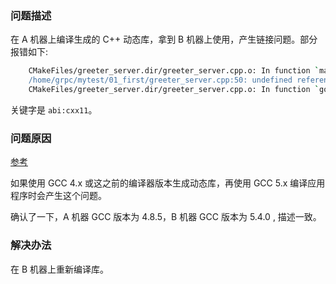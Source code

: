 
### 问题描述

在 A 机器上编译生成的 C++ 动态库，拿到 B 机器上使用，产生链接问题。部分报错如下:
```sh
    CMakeFiles/greeter_server.dir/greeter_server.cpp.o: In function `main':
    /home/grpc/mytest/01_first/greeter_server.cpp:50: undefined reference to `grpc::ServerBuilder::AddListeningPort(std::__cxx11::basic_string<char, std::char_traits<char>, std::allocator<char> > const&, std::shared_ptr<grpc::ServerCredentials>, int*)'
    CMakeFiles/greeter_server.dir/greeter_server.cpp.o: In function `google::protobuf::internal::GetEmptyStringAlreadyInited[abi:cxx11]()':
```
关键字是 `abi:cxx11`。


### 问题原因

[参考](https://stackoverflow.com/questions/30124264/undefined-reference-to-googleprotobufinternalempty-string-abicxx11)

如果使用 GCC 4.x 或这之前的编译器版本生成动态库，再使用 GCC 5.x 编译应用程序时会产生这个问题。

确认了一下，A 机器 GCC 版本为 4.8.5，B 机器 GCC 版本为 5.4.0 , 描述一致。


### 解决办法

在 B 机器上重新编译库。
